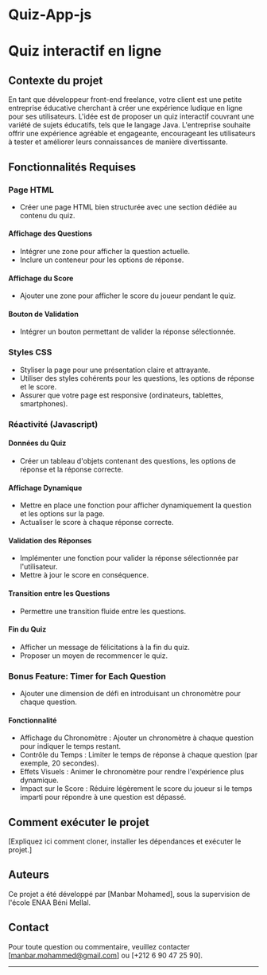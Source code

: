 # Quiz-App-js
# Quiz interactif en ligne

## Contexte du projet
En tant que développeur front-end freelance, votre client est une petite entreprise éducative cherchant à créer une expérience ludique en ligne pour ses utilisateurs. L'idée est de proposer un quiz interactif couvrant une variété de sujets éducatifs, tels que le langage Java. L'entreprise souhaite offrir une expérience agréable et engageante, encourageant les utilisateurs à tester et améliorer leurs connaissances de manière divertissante.

## Fonctionnalités Requises

### Page HTML

- Créer une page HTML bien structurée avec une section dédiée au contenu du quiz.

#### Affichage des Questions

- Intégrer une zone pour afficher la question actuelle.
- Inclure un conteneur pour les options de réponse.

#### Affichage du Score

- Ajouter une zone pour afficher le score du joueur pendant le quiz.

#### Bouton de Validation

- Intégrer un bouton permettant de valider la réponse sélectionnée.

### Styles CSS

- Styliser la page pour une présentation claire et attrayante.
- Utiliser des styles cohérents pour les questions, les options de réponse et le score.
- Assurer que votre page est responsive (ordinateurs, tablettes, smartphones).

### Réactivité (Javascript)

#### Données du Quiz

- Créer un tableau d'objets contenant des questions, les options de réponse et la réponse correcte.

#### Affichage Dynamique

- Mettre en place une fonction pour afficher dynamiquement la question et les options sur la page.
- Actualiser le score à chaque réponse correcte.

#### Validation des Réponses

- Implémenter une fonction pour valider la réponse sélectionnée par l'utilisateur.
- Mettre à jour le score en conséquence.

#### Transition entre les Questions

- Permettre une transition fluide entre les questions.

#### Fin du Quiz

- Afficher un message de félicitations à la fin du quiz.
- Proposer un moyen de recommencer le quiz.

### Bonus Feature: Timer for Each Question

- Ajouter une dimension de défi en introduisant un chronomètre pour chaque question.

#### Fonctionnalité

- Affichage du Chronomètre : Ajouter un chronomètre à chaque question pour indiquer le temps restant.
- Contrôle du Temps : Limiter le temps de réponse à chaque question (par exemple, 20 secondes).
- Effets Visuels : Animer le chronomètre pour rendre l'expérience plus dynamique.
- Impact sur le Score : Réduire légèrement le score du joueur si le temps imparti pour répondre à une question est dépassé.

## Comment exécuter le projet

[Expliquez ici comment cloner, installer les dépendances et exécuter le projet.]

## Auteurs
Ce projet a été développé par [Manbar Mohamed], sous la supervision de l'école ENAA Béni Mellal.

## Contact
Pour toute question ou commentaire, veuillez contacter [manbar.mohammed@gmail.com] ou [+212 6 90 47 25 90].

---
